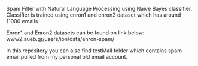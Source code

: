 Spam Filter with Natural Language Processing using Naive Bayes classifier.
Classifier is trained using enron1 and enron2 dataset which has around 11000 emails.

Enron1 and Enron2 datasets can be found on link below:
www2.aueb.gr/users/ion/data/enron-spam/

In this repository you can also find testMail folder which contains spam email pulled from my personal old email account.
